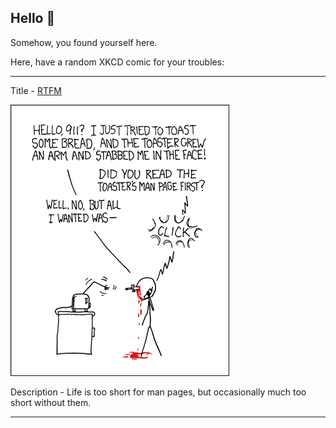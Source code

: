 ## Hello 👀

Somehow, you found yourself here.

Here, have a random XKCD comic for your troubles:

-----------------------------------

Title - [RTFM](https://xkcd.com/293)

![RTFM](./random_comic.png)

Description - Life is too short for man pages, but occasionally much too short without them.

-----------------------------------